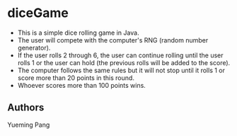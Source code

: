 # diceGame
* This is a simple dice rolling game in Java.
* The user will compete with the computer's RNG (random number generator).
* If the user rolls 2 through 6, the user can continue rolling until the user rolls 1 or the user can hold (the previous rolls will be added to the score).
* The computer follows the same rules but it will not stop until it rolls 1 or score more than 20 points in this round.
* Whoever scores more than 100 points wins.
## Authors
Yueming Pang
